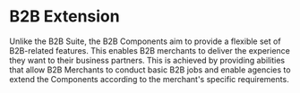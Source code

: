 # B2B Extension

Unlike the B2B Suite, the B2B Components aim to provide a flexible set of B2B-related features. This enables B2B merchants to deliver the experience they want to their business partners. This is achieved by providing abilities that allow B2B Merchants to conduct basic B2B jobs and enable agencies to extend the Components according to the merchant's specific requirements.
